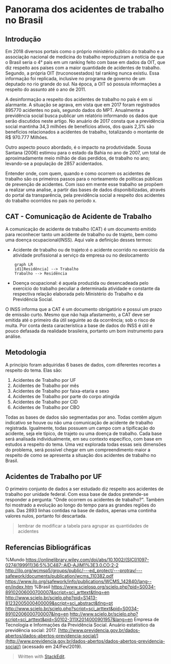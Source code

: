 # Panorama dos acidentes de trabalho no Brasil

## Introdução

Em 2018 diversos portais como o próprio ministério público do trabalho e a associação nacional de medicina do trabalho reproduziram a notícia de que o Brasil seria o 4° pais em um ranking feito com base em dados da OIT, que diz respeito aos países com a maior quantidade de acidentes de trabalho. Segundo, a própria OIT (truconosestados) tal ranking nunca existiu. Essa informação foi replicada, inclusive no programa de governo de um deputado no rio grande do sul. Na época, a OIT só possuía informações a respeito do assunto até o ano de 2011.

A desinformação a respeito dos acidentes de trabalho no país é em si alarmante. A situação se agrava, em vista que em 2017 foram registrados 895770 acidentes no país, segundo dados do MPT. Anualmente a previdência social busca publicar um relatório informando os dados que serão discutidos neste artigo. No anuário de 2017 consta que a previdência social mantinha 34,3 milhões de benefícios ativos, dos quais 2,3% são benefícios relacionados a acidentes de trabalho, totalizando o montante de R$ 970.777 Milhões.

Outro aspecto pouco abordado, é  o impacto na produtividade. Sousa Santana (2006) estimou para o estado da Bahia no ano de 2007, um total de aproximadamente meio milhão de dias perdidos, de trabalho no ano; levando-se a população de 2857 acidentados.

Entender onde, com quem, quando e como ocorrem os acidentes de trabalho são os primeiros passos para o norteamento de políticas públicas de prevenção de acidentes.  Com isso em mente esse trabalho se propõem a realizar uma analise, a partir das bases de dados disponibilizadas, através do portal da transparência, pela previdência social a respeito dos acidentes do trabalho ocorridos no pais no período x.  

## CAT - Comunicação de Acidente de Trabalho
A comunicação de acidente de trabalho (CAT) é um documento emitido para reconhecer tanto um  acidente de trabalho ou  de trajeto, bem como uma  doença ocupacional(INSS). Aqui vale a definição desses termos:

-   Acidente de trabalho ou de trajeto:é o acidente ocorrido no exercício da atividade profissional a serviço da empresa ou no deslocamento
```mermaid
	graph LR
    id1[Residência] --> Trabalho
    Trabalho --> Residência
```

    
-   Doença ocupacional: é aquela produzida ou desencadeada pelo exercício do trabalho peculiar a determinada atividade e constante da respectiva relação elaborada pelo Ministério do Trabalho e da Previdência Social.
    

O INSS informa que a CAT é um documento obrigatório e possui um prazo de emissão curto. Mesmo que não haja afastamento, a CAT deve ser emitida até o primeiro dia útil seguinte ao da ocorrência; sob o risco de multa. Por conta desta característica a base de dados do INSS é útil e pouco defasada da realidade brasileira, portanto um bom instrumento para análise.



## Metodologia  
A princípio foram adquiridas 6 bases de dados, com diferentes recortes a respeito do tema. Elas são:  
1. Acidentes de Trabalho por UF  
2. Acidentes de Trabalho por mês  
3. Acidentes de Trabalho por faixa-etaria e sexo  
4. Acidentes de Trabalho por parte do corpo atingida  
5. Acidentes de Trabalho por CID  
6. Acidentes de Trabalho por CBO  
  
Todas as bases de dados são segmentadas por ano. Todas contêm algum indicativo se houve ou não uma comunicação de acidente de trabalho registrada. Igualmente, todas possuem um campo com a tipificação do acidente, seja ele típico, de trajeto ou uma doença de trabalho. Cada base será analisada individualmente, em seu contexto específico, com base em estudos a respeito do tema. Uma vez explorada todas essas seis dimensões do problema, será possível chegar em um compreendimento maior a respeito de como se apresenta a situação dos acidentes de trabalho no Brasil.

## Acidentes de Trabalho por UF

O primeiro conjunto de dados a ser estudado diz respeito aos acidentes de trabalho por unidade federal. Com essa base de dados pretende-se responder a pergunta: "Onde ocorrem os acidentes de trabalho?". Também foi mostrado a evolução ao longo do tempo para as grandes regiões do pais. Das 2893 linhas contidas na base de dados, apenas uma continha valores nulos, portanto foi descartada.
>lembrar de modificar a tabela para agrupar as quantidades de acidentes 



## Referencias Bibliográficas

%Mundo
https://onlinelibrary.wiley.com/doi/abs/10.1002/(SICI)1097-0274(199911)36:5%3C487::AID-AJIM1%3E3.0.CO;2-2
http://ilo.org/wcmsp5/groups/public/---ed_protect/---protrav/---safework/documents/publication/wcms_110382.pdf
https://www.ilo.org/safework/info/publications/WCMS_142840/lang--en/index.htm
%Brasil
https://www.scielosp.org/scielo.php?pid=S0034-89102006000700007&script=sci_arttext&tlng=en
http://www.scielo.br/scielo.php?pid=S1413-81232005000400009&script=sci_abstract&tlng=pt
http://www.scielo.br/scielo.php?script=sci_arttext&pid=S0034-89102006000700007&lng=en
http://www.scielo.br/scielo.php?script=sci_arttext&pid=S0102-311X2014000901957&lang=en
Empresa de Tecnologia e Informações da Previdência Social. Anuário estatístico da previdência social: 2017. [http://www.previdencia.gov.br/dados-abertos/dados-abertos-previdencia-social/](http://www.previdencia.gov.br/dados-abertos/dados-abertos-previdencia-social/) (acessado em 24/Fev/2019).
> Written with [StackEdit](https://stackedit.io/).
<!--stackedit_data:
eyJoaXN0b3J5IjpbLTE0NTc2MDQwMSwtMzQ1MjAzNzExLDExNz
AxNjYyMjMsMTI4NjQ3MDkwMiwtOTA1NTEyODE5LC0xMjU4NjA1
NjYyLDEzMzMxMjQ3ODUsMTMyOTUzNjkxOSwtMjM5Nzk5MzY3LC
01Njc1NTMzNzMsLTE0MzUxMDgzMzAsLTEzNzI5NzgwNDQsLTgz
NjEwMDkyMSwtNTM3MjE3NjY0LC0xNDgwNTAxMDgsNzQ5NjYyND
k4LDg5NjMwOTU1MywxMTU4NjUwNjE2LDIyNDgyNTM4Ml19
-->